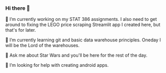 ### Hi there 👋

🔭 I’m currently working on my STAT 386 assignments. I also need to get around to fixing the LEGO price scraping Streamlit app I created here, but that's for later.

🌱 I’m currently learning git and basic data warehouse principles. Oneday I will be the Lord of the warehouses.

💬 Ask me about Star Wars and you'll be here for the rest of the day.

🤔 I’m looking for help with creating android apps.
<!--
**Redskywalker7/Redskywalker7** is a ✨ _special_ ✨ repository because its `README.md` (this file) appears on your GitHub profile.

Here are some ideas to get you started:

- 🔭 I’m currently working on ...
- 🌱 I’m currently learning ...
- 👯 I’m looking to collaborate on ...
- 🤔 I’m looking for help with ...
- 💬 Ask me about ...
- 📫 How to reach me: ...
- 😄 Pronouns: ...
- ⚡ Fun fact: ...
-->
